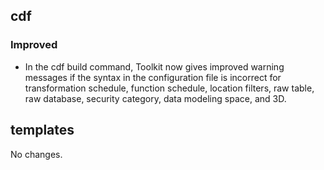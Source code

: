 ## cdf 

### Improved

- In the cdf build command, Toolkit now gives improved warning messages
if the syntax in the configuration file is incorrect for transformation
schedule, function schedule, location filters, raw table, raw database,
security category, data modeling space, and 3D.

## templates

No changes.